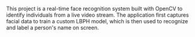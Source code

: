 This project is a real-time face recognition system built with OpenCV to identify individuals from a live video stream. The application first captures facial data to train a custom LBPH model, which is then used to recognize and label a person's name on screen.
